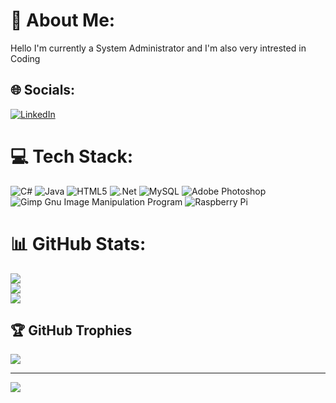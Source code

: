 # 💫 About Me:
Hello I'm currently a System Administrator and I'm also very intrested in Coding


## 🌐 Socials:
[![LinkedIn](https://img.shields.io/badge/LinkedIn-%230077B5.svg?logo=linkedin&logoColor=white)](https://linkedin.com/in/jacky-jiang-1946a31a9) 

# 💻 Tech Stack:
![C#](https://img.shields.io/badge/c%23-%23239120.svg?style=for-the-badge&logo=c-sharp&logoColor=white) ![Java](https://img.shields.io/badge/java-%23ED8B00.svg?style=for-the-badge&logo=java&logoColor=white) ![HTML5](https://img.shields.io/badge/html5-%23E34F26.svg?style=for-the-badge&logo=html5&logoColor=white) ![.Net](https://img.shields.io/badge/.NET-5C2D91?style=for-the-badge&logo=.net&logoColor=white) ![MySQL](https://img.shields.io/badge/mysql-%2300f.svg?style=for-the-badge&logo=mysql&logoColor=white) ![Adobe Photoshop](https://img.shields.io/badge/adobephotoshop-%2331A8FF.svg?style=for-the-badge&logo=adobephotoshop&logoColor=white) ![Gimp Gnu Image Manipulation Program](https://img.shields.io/badge/Gimp-657D8B?style=for-the-badge&logo=gimp&logoColor=FFFFFF) ![Raspberry Pi](https://img.shields.io/badge/-RaspberryPi-C51A4A?style=for-the-badge&logo=Raspberry-Pi)
# 📊 GitHub Stats:
![](https://github-readme-stats.vercel.app/api?username=jackyjiang7&theme=gruvbox&hide_border=true&include_all_commits=true&count_private=false)<br/>
![](https://github-readme-streak-stats.herokuapp.com/?user=jackyjiang7&theme=gruvbox&hide_border=true)<br/>
![](https://github-readme-stats.vercel.app/api/top-langs/?username=jackyjiang7&theme=gruvbox&hide_border=true&include_all_commits=true&count_private=false&layout=compact)

## 🏆 GitHub Trophies
![](https://github-profile-trophy.vercel.app/?username=jackyjiang7&theme=radical&no-frame=false&no-bg=true&margin-w=4)

---
[![](https://visitcount.itsvg.in/api?id=jackyjiang7&icon=0&color=0)](https://visitcount.itsvg.in)

<!-- Proudly created with GPRM ( https://gprm.itsvg.in ) -->
